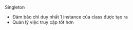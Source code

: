 Singleton 

- Đảm bảo chỉ duy nhất 1 instance của class được tạo ra
- Quản lý việc truy cập tốt hơn 
